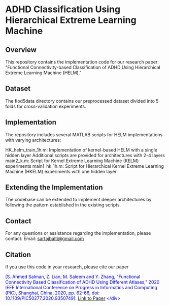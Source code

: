# ADHD Classification Using Hierarchical Extreme Learning Machine
## Overview
This repository contains the implementation code for our research paper: "Functional Connectivity-based Classification of ADHD Using Hierarchical Extreme Learning Machine (HELM)."
## Dataset
The flod5data directory contains our preprocessed dataset divided into 5 folds for cross-validation experiments.
## Implementation
The repository includes several MATLAB scripts for HELM implementations with varying architectures:

HK_helm_train_1h.m: Implementation of kernel-based HELM with a single hidden layer
Additional scripts are provided for architectures with 2-4 layers
main2_k.m: Script for Kernel Extreme Learning Machine (KELM) experiments
main1_hk_1h.m: Script for Hierarchical Kernel Extreme Learning Machine (HKELM) experiments with one hidden layer

## Extending the Implementation
The codebase can be extended to implement deeper architectures by following the pattern established in the existing scripts.
## Contact
For any questions or assistance regarding the implementation, please contact:
Email: sartajbalti@gmail.com
## Citation
If you use this code in your research, please cite our paper <div style="color: blue;">
 [S. Ahmed Salman, Z. Lian, M. Saleem and Y. Zhang, "Functional Connectivity Based Classification of ADHD Using Different Atlases," 2020 IEEE International Conference on Progress in Informatics and Computing (PIC), Shanghai, China, 2020, pp. 62-66, doi: 10.1109/PIC50277.2020.9350749].
[Link to Paper]([https://arxiv.org/abs/xxxx.xxxxx](https://ieeexplore.ieee.org/abstract/document/9350749)) </div>
